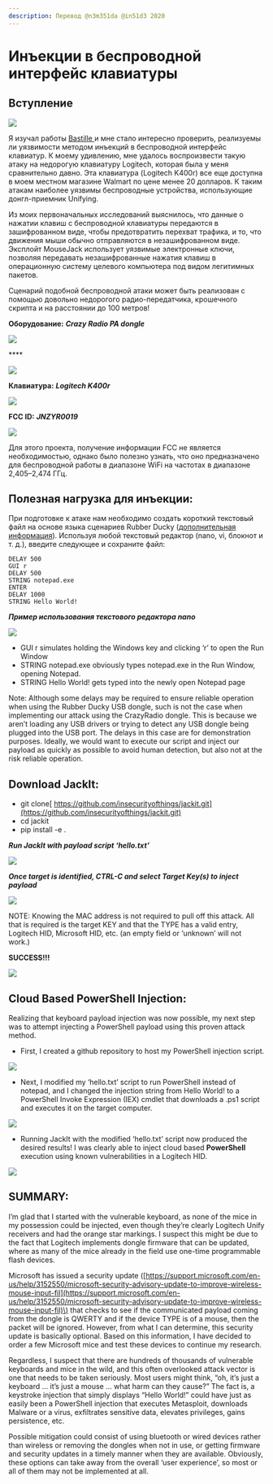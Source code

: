 ```yaml
---
description: Перевод @n3m351da @in51d3 2020
---
```


# Инъекции в беспроводной интерфейс клавиатуры

## **Вступление**

![](https://lh6.googleusercontent.com/RHeMBmMnKTrsCxz3ZglUMxOGnynvvKb4KB3gqXzArvscfPVQdkNmqFPCJER_jmiCeK-aeCWv15KIl4fJu5LzkbJpZIJzckbRmeTGaf_6WLyubdzNPv_SW4OVlevuxmc-cw1BKmHx)

Я изучал работы [Bastille ](%20https://github.com/BastilleResearch/mousejack)и мне стало интересно проверить, реализуемы ли уязвимости методом инъекций в беспроводной интерфейс клавиатур. К моему удивлению, мне удалось воспроизвести такую атаку на недорогую клавиатуру Logitech, которая была у меня сравнительно давно. Эта клавиатура \(Logitech K400r\) все еще доступна в моем местном магазине Walmart по цене менее 20 долларов. К таким атакам наиболее уязвимы беспроводные устройства, использующие донгл-приемник Unifying.

Из моих первоначальных исследований выяснилось, что данные о нажатии клавиш с беспроводной клавиатуры передаются в зашифрованном виде, чтобы предотвратить перехват трафика, и то, что движения мыши обычно отправляются в незашифрованном виде. Эксплойт MouseJack использует уязвимые электронные ключи, позволяя передавать незашифрованные нажатия клавиш в операционную систему целевого компьютера под видом легитимных пакетов.

Сценарий подобной беспроводной атаки может быть реализован с помощью довольно недорогого радио-передатчика, крошечного скрипта и на расстоянии до 100 метров! 

**Оборудование:** _**Crazy Radio PA dongle**_

![](https://lh4.googleusercontent.com/vf8Walt_ReEBWCB8Q6CODBQNoSUW4eAYp1RuAZBkMsZafa12lcC9IL0NcYILwznMCDWsM0NmFujH77Jb8hA5_CzqCQ_TD8kk48UdnBjyconPfk0TN4s2QB1MVMwW0mzH9lm6AKVg)

\*\*\*\*

![](https://lh3.googleusercontent.com/mEiOIA3KoR2fCO5qRIR5dlr8jxaobbwAo7ev5Y_BsBpbDpnED0mAETXFGjDVX9AsuJe5WRLciZkGODRvDkVKb-vMbkuqipsgAlZd9vGHqMhBjTMRfzpUSzec1KoZzsMH1g3crwBB)

**Клавиатура:** _**Logitech K400r**_

![](https://lh4.googleusercontent.com/OxIUAz4t8l3plqvnDRIk5AuRnYaRCDlTIkMb1iSkIfCdnAg5jGXphbiPljJuxyi6IHLuNo4-RrhEKZ418D_2GIlNqveEWKpAtquCAYpU-BAI_S8TNlThsZO1mK4YAwg6z07_Vg2a)

**FCC ID:** _**JNZYR0019**_

![](https://lh4.googleusercontent.com/cYy3lNGY-WtebMeMZS9W4Es47h5B3_rPVwnIodi6ukn04n60fxr72P_7mq551nIfD6S-2neetTCwJYQJvKOyqjvgDtASoFwGUVL6W_gKhYp0M8JlI4RQN_tMhiC5ADXmt2QgiBW-)

Для этого проекта, получение информации FCC не является необходимостью, однако было полезно узнать, что оно предназначено для беспроводной работы в диапазоне WiFi на частотах в диапазоне 2,405–2,474 ГГц.

## **Полезная нагрузка для инъекции:**

При подготовке к атаке нам необходимо создать короткий текстовый файл на основе языка сценариев Rubber Ducky \([дополнительная информация](%20https://github.com/hak5darren/USB-Rubber-Ducky/wiki)\). Используя любой текстовый редактор \(nano, vi, блокнот и т. д.\), введите следующее и сохраните файл:

```text
DELAY 500
GUI r 
DELAY 500
STRING notepad.exe  
ENTER 
DELAY 1000 
STRING Hello World! 
```

_**Пример использования текстового редактора nano**_

![](https://lh6.googleusercontent.com/qI4CbSu4y4gghthMhw0EoZxRGdrdS7D46IDhv6RajbcBgmK-jvbSWIjhdhsKdh1V9tPdGHFPWstlMiG507Id4e6hegYJC1wz3oTNZtjoVjwCCZoLPl870AYJC8U1mX0kH6F9ySz_)

* GUI r simulates holding the Windows key and clicking ‘r’ to open the Run Window
* STRING notepad.exe obviously types notepad.exe in the Run Window, opening Notepad.
* STRING Hello World! gets typed into the newly open Notepad page

Note: Although some delays may be required to ensure reliable operation when using the Rubber Ducky USB dongle, such is not the case when implementing our attack using the CrazyRadio dongle. This is because we aren’t loading any USB drivers or trying to detect any USB dongle being plugged into the USB port. The delays in this case are for demonstration purposes. Ideally, we would want to execute our script and inject our payload as quickly as possible to avoid human detection, but also not at the risk reliable operation.

## **Download JackIt:**

* git clone[ https://github.com/insecurityofthings/jackit.git](https://github.com/insecurityofthings/jackit.git)
* cd jackit
* pip install -e .

_**Run JackIt with payload script ‘hello.txt’**_

![](https://lh5.googleusercontent.com/jKNuX_GtIuWgg1GcsuVURPNpMFU5bxFmonxhIK94e2qzzcnFVgEDljcEQAALV8f9GagRJQ8onHreGSsfpUZYvAJgdxtyftsdw_zSi25TgnzvUb1zmsDrsIkzW1YnSy26kobx6u4U)

_**Once target is identified, CTRL-C and select Target Key\(s\) to inject payload**_

![](https://lh5.googleusercontent.com/uAr3qUqqWxC-tvHOF2CgTKzoc2ZzV44qjKWHTtuPyfthSwWye6m9_f_ioXpwJOOb6NZavu4iY5NK2RZS8cLXTSwks9Ikc5GhqoLZoGaB4yJgnDG0R7NmlBMSWivjgiWsj522CKd9)

NOTE: Knowing the MAC address is not required to pull off this attack. All that is required is the target KEY and that the TYPE has a valid entry, Logitech HID, Microsoft HID, etc.  \(an empty field or ‘unknown’ will not work.\)

**SUCCESS!!!**

![](https://lh3.googleusercontent.com/mf-5UF4Z9HegNSxGYVJlxayUfw9DhoSY1Kgt1Cgj42DsE79MQWytXaGFGuimOj7Lw7jtiJ0HZmuELDZxk7vw9__idxbpfY3UzKbRK8NvE-K5vd-grMLRvgFTQfoqXTudBxzG7oYZ)

## **Cloud Based PowerShell Injection:**

Realizing that keyboard payload injection was now possible, my next step was to attempt injecting a PowerShell payload using this proven attack method.

* First, I created a github repository to host my PowerShell injection script.

![](https://lh4.googleusercontent.com/w7hUB8NJm-DhNfm6_CKNUxx-Vb7FVn1euUmY2u1aDInxpGFKYN8dSkFJasECFJi7aVgOzxmq7X2G5CoCtRZDn0_BXZaREdR6vMlaPsHhCe_35q3ftD_Mw8YKhv1OHhtzqfRUIWzM)

* Next, I modified my ‘hello.txt’ script to run PowerShell instead of notepad, and I changed the injection string from Hello World! to a PowerShell Invoke Expression \(IEX\) cmdlet that downloads a .ps1 script and executes it on the target computer.

![](https://lh5.googleusercontent.com/AWw7RYTGqKxzZzkhT7D_xRqlyt-mFeoj7U5xHEUPgEpXx2bvO6Sb8SBpysYEumbtsu-oA-Q9ZgSsdgo-QZ0zHuP3xga4QVHLAQZCCbShL18SNeiEGKVLCMkkZLqC7tlXEFogQwo7)

* Running JackIt with the modified ‘hello.txt’ script now produced the desired results! I was clearly able to inject cloud based **PowerShell** execution using known vulnerabilities in a Logitech HID.

![](https://lh6.googleusercontent.com/InmYBDggPb-QmQO8DskSBQohsBQJsDacwXeLtyMVaQLw3jp0NgxookzFHMlxhEoFres26qA95mwTpbWEVgKG41V0BeSXnGI2nhZPFUgg5EAHdqpyPv0-2qRagnxpOK0KoZUJLaK8)

## **SUMMARY:**

I’m glad that I started with the vulnerable keyboard, as none of the mice in my possession could be injected, even though they’re clearly Logitech Unify receivers and had the orange star markings. I suspect this might be due to the fact that Logitech implements dongle firmware that can be updated, where as many of the mice already in the field use one-time programmable flash devices. 

Microsoft has issued a security update \([https://support.microsoft.com/en-us/help/3152550/microsoft-security-advisory-update-to-improve-wireless-mouse-input-fil](https://support.microsoft.com/en-us/help/3152550/microsoft-security-advisory-update-to-improve-wireless-mouse-input-fil)\) that checks to see if the communicated payload coming from the dongle is QWERTY and if the device TYPE is of a mouse, then the packet will be ignored. However, from what I can determine, this security update is basically optional. Based on this information, I have decided to order a few Microsoft mice and test these devices to continue my research.

Regardless, I suspect that there are hundreds of thousands of vulnerable keyboards and mice in the wild, and this often overlooked attack vector is one that needs to be taken seriously.  Most users might think, “oh, it’s just a keyboard … it’s just a mouse … what harm can they cause?” The fact is, a keystroke injection that simply displays “Hello World!” could have just as easily been a PowerShell injection that executes Metasploit, downloads Malware or a virus, exfiltrates sensitive data, elevates privileges, gains persistence, etc. 

Possible mitigation could consist of using bluetooth or wired devices rather than wireless or removing the dongles when not in use, or getting firmware and security updates in a timely manner when they are available. Obviously, these options can take away from the overall ‘user experience’, so most or all of them may not be implemented at all.

